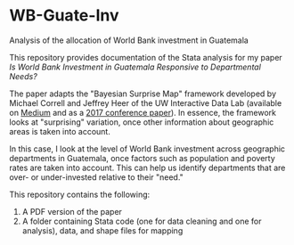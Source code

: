 # WB-Guate-Inv
Analysis of the allocation of World Bank investment in Guatemala

This repository provides documentation of the Stata analysis for my paper _Is World Bank Investment in Guatemala Responsive to Departmental Needs?_ 

The paper adapts the "Bayesian Surprise Map" framework developed by Michael Correll and Jeffrey Heer of the UW Interactive Data Lab (available on [Medium](https://medium.com/@uwdata/surprise-maps-showing-the-unexpected-e92b67398865) and as a [2017 conference paper](https://idl.cs.washington.edu/files/2017-SurpriseMaps-InfoVis.pdf)). In essence, the framework looks at "surprising" variation, once other information about geographic areas is taken into account. 

In this case, I look at the level of World Bank investment across geographic departments in Guatemala, once factors such as population and poverty rates are taken into account. This can help us identify departments that are over- or under-invested relative to their "need."

This repository contains the following:
1. A PDF version of the paper
2. A folder containing Stata code (one for data cleaning and one for analysis), data, and shape files for mapping
